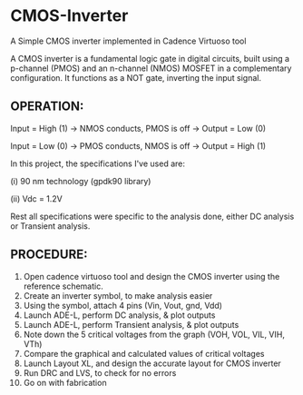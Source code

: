 # CMOS-Inverter
A Simple CMOS inverter implemented in Cadence Virtuoso tool


A CMOS inverter is a fundamental logic gate in digital circuits, built using a p-channel (PMOS) and an n-channel (NMOS) MOSFET in a complementary configuration. It functions as a NOT gate, inverting the input signal.
## OPERATION:

Input = High (1) → NMOS conducts, PMOS is off → Output = Low (0)

Input = Low (0) → PMOS conducts, NMOS is off → Output = High (1)

In this project, the specifications I've used are:

(i) 90 nm technology (gpdk90 library)

(ii) Vdc = 1.2V

Rest all specifications were specific to the analysis done, either DC analysis or Transient analysis.

## PROCEDURE:
1. Open cadence virtuoso tool and design the CMOS inverter using the reference schematic.
2. Create an inverter symbol, to make analysis easier
3. Using the symbol, attach 4 pins (Vin, Vout, gnd, Vdd)
4. Launch ADE-L, perform DC analysis, & plot outputs
5. Launch ADE-L, perform Transient analysis, & plot outputs
6. Note down the 5 critical voltages from the graph (VOH, VOL, VIL, VIH, VTh)
7. Compare the graphical and calculated values of critical voltages
8. Launch Layout XL, and design the accurate layout for CMOS inverter
9. Run DRC and LVS, to check for no errors
10. Go on with fabrication
